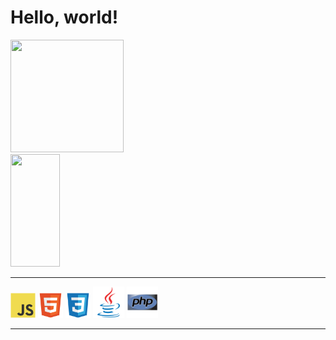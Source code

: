 # Hello, world!
<div>
    <img height="180em" width="60%" src="https://github-readme-stats.vercel.app/api?username=fabianoomendes&theme=great-gatsby&show_icons=true"/>
    <img height="180em" width="39.5%" src="https://github-readme-stats.vercel.app/api/top-langs/?username=fabianoomendes&layout=compact&langs_count=16&theme=great-gatsby"/>
</div>
<hr>
<div>
    <img alt="Fabiano-JS" width="40" src="https://github.com/devicons/devicon/blob/master/icons/javascript/javascript-original.svg">
    <img alt="Fabiano-HTML" width="40" src="https://github.com/devicons/devicon/blob/master/icons/html5/html5-original.svg">
    <img alt="Fabiano-CSS" width="40" src="https://github.com/devicons/devicon/blob/master/icons/css3/css3-original.svg">
    <!-- <img alt="Fabiano-Java" width="40" heigt="40" src="https://github.com/devicons/devicon/blob/master/icons/java/java-original-wordmark.svg"> -->
    <img alt="Fabiano-Java" width="50" src="https://github.com/devicons/devicon/blob/master/icons/java/java-original.svg">
    <img alt="Fabiano-PHP" width="50" heigth="50" src="https://github.com/devicons/devicon/blob/master/icons/php/php-original.svg">
</div>
<hr/>
